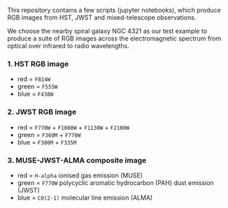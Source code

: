 This repository contains a few scripts (jupyter notebooks), which produce RGB images from HST, JWST and mixed-telescope observations.

We choose the nearby spiral galaxy NGC 4321 as our test example to produce a suite of RGB images across the electromagnetic spectrum from optical over infrared to radio wavelengths.

### 1. HST RGB image

* red = `F814W`
* green = `F555W`
* blue = `F438W`

### 2. JWST RGB image

* red = `F770W` + `F1000W` + `F1130W` + `F2100W`
* green = `F360M` + `F770W`
* blue = `F300M` + `F335M`

### 3. MUSE-JWST-ALMA composite image

* red = `H-alpha` ionised gas emission (MUSE)
* green = `F770W` polycyclic aromatic hydrocarbon (PAH) dust emission (JWST)
* blue = `CO(2-1)` molecular line emission (ALMA)
